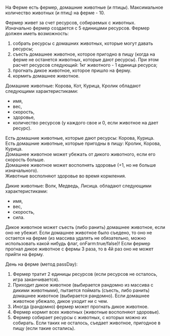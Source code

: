 На Ферме есть фермер, домашние животные (и птицы). 
Максимальное количество животных (и птиц) на ферме - 10.

Фермер живет за счет ресурсов, собираемых с животных.  
Изначально фермер создается с 5 единицами ресурсов.
Фермер должен иметь возможность:
1. собрать ресурсы с домашних животных, которые могут давать ресурсы;
2. съесть домашнее животное, которое пригодно в пищу (когда на ферме не останется животных, которые дают ресурсы). 
    При этом расчет ресурсов следующий: 1кг животного -  1 единица ресурса;
3. прогнать дикое животное, которое пришло на ферму.
4. кормить домашнее животное.

Домашние животные: Корова, Кот, Курица, Кролик
обладают следующими характеристиками:
- имя, 
- вес, 
- скорость, 
- здоровье, 
- количество ресурсов (у каждого свое и 0, если животное на дает ресурс).

Есть домашние животные, которые дают ресурсы:  Корова, Курица.  
Есть домашние животные, которые пригодны в пищу: Кролик, Корова, Курица.   
Домашнее животное может убежать от дикого животного, если его скорость больше.  
Домашнее животное может восполнять здоровье (+1, но не больше изначального).  
Животные восполняют здоровье во время кормления.  

Дикие животные: Волк, Медведь, Лисица.
обладают следующими характеристиками:
- имя, 
- вес, 
- скорость, 
- сила.

Дикое животное может съесть (либо ранить) домашнее животное, если оно не убежит.
Если домашнее животное было съедено, то оно не остается на ферме (из массива удалять не обязательно, можно использовать 
какой нибудь флаг, onFarm:true/false)!
Если фермер прогнал дикое животное с фермы 3 раза, то в 4й раз оно не может прийти на ферму.

День на ферме (метод passDay):
1. Фермер тратит 2 единицы ресурсов (если ресурсов не осталось, игра заканчивается).
2. Приходит дикое животное (выбирается рандомно из массива с дикими животными), пытается поймать (съесть, либо ранить) 
    домашнее животное (выбирается рандомно). Если домашнее животное убежало, дикое уходит ни с чем.
3. Иногда (рандомно) фермер может прогнать дикое животное.
4. Фермер кормит всех животных (животные восполняют здоровье).
5. Фермер собирает ресурсы с животных, с которых можно их собирать. Если таких не осталось, съедает животное, пригодное 
    в пищу (если такие остались).